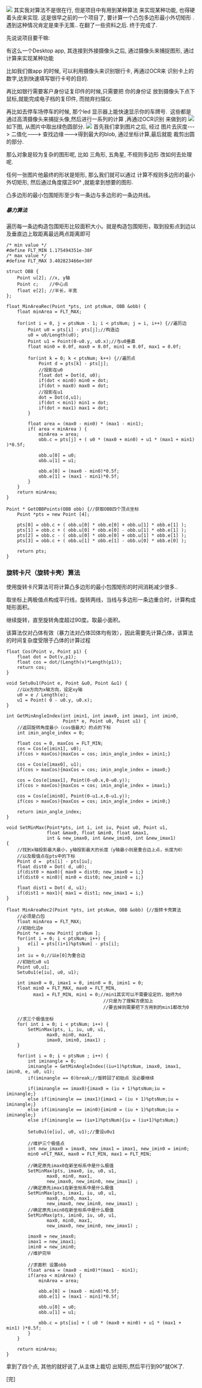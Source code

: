 ![](//chuchur.com/2017-9-5/1507881377493.jpg)
其实我对算法不是很在行, 但是项目中有用到某种算法 来实现某种功能, 也得硬着头皮来实现.
这是很早之前的一个项目了, 要计算一个凸包多边形最小外切矩形 . 遇到这种情况肯定是束手无策.. 在翻了一些资料之后. 终于完成了.

先说说项目要干嘛:

有这么一个Desktop app, 其连接到外接摄像头之后, 通过摄像头来捕捉图形, 通过计算来实现某种功能

比如我们做app 的时候, 可以利用摄像头来识别银行卡, 再通过OCR来 识别卡上的数字,达到快速填写银行卡号的目的. 

再比如银行需要客户身份证复印件的时候,只需要把 你的身份证 放到摄像头下点下鼠标,就能完成电子档的复印件, 而抛弃扫描仪.

再比如去停车场停车的时候, 那个led 显示器上能快速显示你的车牌号.  这些都是通过高清摄像头来捕捉头像,然后进行一系列的计算 ,再通过OCR识别 来做到的
![](//chuchur.com/2017-9-5/1507882827106.jpeg)
如下图, 从图片中取出绿色圆部分.
![](//chuchur.com/2017-9-5/1507883269916.png)
首先我们拿到图片之后, 经过 图片去灰度---> 二值化---> 查找边缘--->得到最大的blob, 通过坐标计算,最后就能 裁剪出圆的部分. 

那么对象是较为复杂的图形呢, 比如 三角形, 五角星, 不规则多边形 改如何去处理呢. 

任何一张图片他最终的形状是矩形, 那么我们就可以通过 计算不规则多边形的最小外切矩形, 然后通过角度摆正90° ,就能拿到想要的图形.

凸多边形的最小包围矩形至少有一条边与多边形的一条边共线。

##### 暴力算法
遍历每一条边构造包围矩形比较面积大小。就是构造包围矩形，取到投影点到边以及垂直边上取距离最远两点距离即可
```
/* min value */  
#define FLT_MIN 1.175494351e-38F   
/* max value */  
#define FLT_MAX 3.402823466e+38F  
  
struct OBB {  
    Point u[2]; //x, y轴  
    Point c;    //中心点  
    float e[2]; //半长，半宽  
};  
  
float MinAreaRec(Point *pts, int ptsNum, OBB &obb) {  
    float minArea = FLT_MAX;  
  
    for(int i = 0, j = ptsNum - 1; i < ptsNum; j = i, i++) {//遍历边  
        Point u0 = pts[i] - pts[j];//构造边  
        u0 = u0/Length(u0);  
        Point u1 = Point(0-u0.y, u0.x);//与u0垂直  
        float min0 = 0.0f, max0 = 0.0f, min1 = 0.0f, max1 = 0.0f;  
  
        for(int k = 0; k < ptsNum; k++) {//遍历点  
            Point d = pts[k] - pts[j];  
            //投影在u0  
            float dot = Dot(d, u0);  
            if(dot < min0) min0 = dot;  
            if(dot > max0) max0 = dot;  
            //投影在u1  
            dot = Dot(d,u1);  
            if(dot < min1) min1 = dot;  
            if(dot > max1) max1 = dot;  
        }  
  
        float area = (max0 - min0) * (max1 - min1);  
        if( area < minArea ) {  
            minArea = area;  
            obb.c = pts[j] + ( u0 * (max0 + min0) + u1 * (max1 + min1) )*0.5f;  
  
            obb.u[0] = u0;  
            obb.u[1] = u1;  
  
            obb.e[0] = (max0 - min0)*0.5f;  
            obb.e[1] = (max1 - min1)*0.5f;  
        }  
    }  
    return minArea;  
}  
  
Point * GetOBBPoints(OBB obb) {//获取OBB四个顶点坐标  
    Point *pts = new Point [4];  
  
    pts[0] = obb.c + ( obb.u[0] * obb.e[0] + obb.u[1] * obb.e[1] );  
    pts[1] = obb.c + ( obb.u[0] * obb.e[0] - obb.u[1] * obb.e[1] );  
    pts[2] = obb.c - ( obb.u[0] * obb.e[0] + obb.u[1] * obb.e[1] );  
    pts[3] = obb.c + ( obb.u[1] * obb.e[1] - obb.u[0] * obb.e[0] );  
  
    return pts;  
}
```
### 旋转卡尺（旋转卡壳）算法
使用旋转卡尺算法可将计算凸多边形的最小包围矩形的时间消耗减少很多..

取坐标上两极值点构成平行线，旋转两线，当线与多边形一条边重合时，计算构成矩形面积。

继续旋转，直至旋转角度超过90度。取最小面积。

该算法仅对凸体有效（暴力法对凸体凹体均有效），因此需要先计算凸体，该算法的时间复杂度受限于凸体的计算过程
```
float Cos(Point v, Point p1) {  
    float dot = Dot(v,p1);  
    float cos = dot/(Length(v)*Length(p1));  
    return cos;  
}  
  
void Setu0u1(Point e, Point &u0, Point &u1) {  
    //以e方向为x轴方向，设定xy轴  
    u0 = e / Length(e);  
    u1 = Point( 0 - u0.y, u0.x);  
}  
  
int GetMinAngleIndex(int imin1, int imax0, int imax1, int imin0,  
                     Point* e, Point u0, Point u1) {  
    //返回旋转角度最小（cos值最大）的点的下标  
    int imin_angle_index = 0;  
  
    float cos = 0, maxCos = FLT_MIN;  
    cos = Cos(e[imin1], u0);  
    if(cos > maxCos){maxCos = cos; imin_angle_index = imin1;}  
  
    cos = Cos(e[imax0], u1);  
    if(cos > maxCos){maxCos = cos; imin_angle_index = imax0;}  
  
    cos = Cos(e[imax1], Point(0-u0.x,0-u0.y));  
    if(cos > maxCos){maxCos = cos; imin_angle_index = imax1;}  
  
    cos = Cos(e[imin0], Point(0-u1.x,0-u1.y));  
    if(cos > maxCos){maxCos = cos; imin_angle_index = imin0;}  
  
    return imin_angle_index;  
}  
  
void SetMinMax(Point*pts, int i, int iu, Point u0, Point u1,  
               float &max0, float &min0, float &max1,  
               int & new_imax0, int &new_imin0, int &new_imax1)   
{  
    //找到x轴投影最大最小，y轴投影最大的长度（y轴最小则是重合边上点，长度为0）  
    //以及极值点在pts中的下标  
    Point d =  pts[i] - pts[iu];  
    float dist0 = Dot( d, u0);  
    if(dist0 > max0){ max0 = dist0; new_imax0 = i;}  
    if(dist0 < min0){ min0 = dist0; new_imin0 = i;}  
  
    float dist1 = Dot( d, u1);  
    if(dist1 > max1){ max1 = dist1; new_imax1 = i;}  
}  
  
float MinAreaRec2(Point *pts, int ptsNum, OBB &obb) {//旋转卡壳算法  
    //必须是凸包  
    float minArea = FLT_MAX;  
    //初始化边e  
    Point *e = new Point[ ptsNum ];  
    for(int i = 0; i < ptsNum; i++) {  
        e[i] = pts[(i+1)%ptsNum] - pts[i];  
    }  
    int iu = 0;//以e[0]为重合边  
    //初始化u0 u1  
    Point u0,u1;  
    Setu0u1(e[iu], u0, u1);  
  
    int imax0 = 0, imax1 = 0, imin0 = 0, imin1 = 0;  
    float min0 = FLT_MAX, max0 = FLT_MIN,  
          max1 = FLT_MIN, min1 = 0;//min1其实可以不需要设定的，始终为0  
                                    //只是为了理解方便加上  
                                    //要去掉则需要把下方用到的min1都改为0  
                                          
    //求三个极值坐标  
    for( int i = 0; i < ptsNum; i++) {  
        SetMinMax(pts, i, iu, u0, u1,  
               max0, min0, max1,  
               imax0, imin0, imax1) ;  
    }  
  
    for(int i = 0; i < ptsNum ; i++) {  
        int iminangle = 0;  
        iminangle = GetMinAngleIndex((iu+1)%ptsNum, imax0, imax1, imin0, e, u0, u1);  
        if(iminangle == 0)break;//旋转回了初始点 没必要继续  
  
        if(iminangle == imax0){imax0 = (iu + 1)%ptsNum;iu = iminangle;}  
        else if(iminangle == imax1){imax1 = (iu + 1)%ptsNum;iu = iminangle;}  
        else if(iminangle == imin0){imin0 = (iu + 1)%ptsNum;iu = iminangle;}  
        else if(iminangle == (iu+1)%ptsNum){iu = (iu+1)%ptsNum;}  
  
        Setu0u1(e[iu], u0, u1);//重设u0u1  
  
        //维护三个极值点  
        int new_imax0 = imax0, new_imax1 = imax1, new_imin0 = imin0;  
        min0 =FLT_MAX, max0 = FLT_MIN, max1 = FLT_MIN;  
  
        //确定原先imax0在新坐标系中是什么极值  
        SetMinMax(pts, imax0, iu, u0, u1,  
               max0, min0, max1,  
               new_imax0, new_imin0, new_imax1) ;  
        //确定原先imax1在新坐标系中是什么极值  
        SetMinMax(pts, imax1, iu, u0, u1,  
               max0, min0, max1,  
               new_imax0, new_imin0, new_imax1) ;  
        //确定原先imin0在新坐标系中是什么极值  
        SetMinMax(pts, imin0, iu, u0, u1,  
               max0, min0, max1,  
               new_imax0, new_imin0, new_imax1) ;  
  
        imax0 = new_imax0;  
        imax1 = new_imax1;  
        imin0 = new_imin0;  
        //维护完毕  
  
        //求面积 设置obb  
        float area = (max0 - min0)*(max1 - min1);  
        if(area < minArea) {  
            minArea = area;  
  
            obb.e[0] = (max0 - min0)*0.5f;  
            obb.e[1] = (max1 - min1)*0.5f;  
  
            obb.u[0] = u0;  
            obb.u[1] = u1;  
  
            obb.c = pts[iu] + ( u0 * (max0 + min0) + u1 * (max1 + min1) )*0.5f;  
        }  
    }   

    return minArea;  
}
```
拿到了四个点, 其他的就好说了,从主体上裁切 出矩形,然后平行到90°就OK了.

[完]